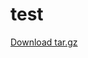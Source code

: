 test
====

<a href="/noboo/test/archive/master.tar.gz"
                 class="minibutton sidebar-button"
                 title="Download this repository as a zip file"
                 rel="nofollow">
                <span class="octicon octicon-cloud-download"></span>
                Download tar.gz
              </a>
